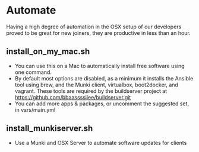 Automate
=======
Having a high degree of automation in the OSX setup of our developers proved to be great for new joiners, they are productive in less than an hour.

install_on_my_mac.sh
--------------------------------
* You can use this on a Mac to automatically install free software using one command. 
* By default most options are disabled, as a minimum it installs the Ansible tool using brew, and the Munki client, virtualbox, boot2docker, and vagrant. These tools are required by the buildserver project at https://github.com/bbaassssiiee/buildserver.git
* You can add more apps & packages, or uncomment the suggested set, in vars/main.yml

install_munkiserver.sh
--------------------------------
* Use a  Munki and OSX Server to automate software updates for clients





